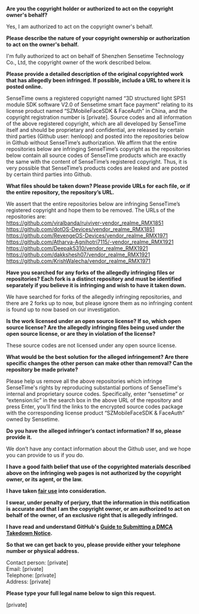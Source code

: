 **Are you the copyright holder or authorized to act on the copyright owner's behalf?**

Yes, I am authorized to act on the copyright owner's behalf.

**Please describe the nature of your copyright ownership or authorization to act on the owner's behalf.**

I'm fully authorized to act on behalf of Shenzhen Sensetime Technology Co., Ltd, the copyright owner of the work described below.

**Please provide a detailed description of the original copyrighted work that has allegedly been infringed. If possible, include a URL to where it is posted online.**

SenseTime owns a registered copyright named “3D structured light SPS1 module SDK software V2.0 of Sensetime smart face payment” relating to its license product named “SZMobileFaceSDK & FaceAuth” in China, and the copyright registration number is [private]. Source codes and all information of the above registered copyright, which are all developed by SenseTime itself and should be proprietary and confidential, are released by certain third parties (Github user: henloop) and posted into the repositories below in Github without SenseTime’s authorization. We affirm that the entire repositories below are infringing SenseTime’s copyright as the repositories below contain all source codes of SenseTime products which are exactly the same with the content of SenseTime’s registered copyright. Thus, it is very possible that SenseTime’s products codes are leaked and are posted by certain third parties into Github.

**What files should be taken down? Please provide URLs for each file, or if the entire repository, the repository’s URL.**

We assert that the entire repositories below are infringing SenseTime’s registered copyright and hope them to be removed. The URLs of the repositories are:  
https://github.com/viralbanda/ruiviver-vendor_realme_RMX1851  
https://github.com/dotOS-Devices/vendor_realme_RMX1851  
https://github.com/RevengeOS-Devices/vendor_realme_RMX1971  
https://github.com/Atharva-Agnihotri7115/-vendor_realme_RMX1921  
https://github.com/Deepak5310/vendor_realme_RMX1921  
https://github.com/dakkshesh07/vendor_realme_RMX1921  
https://github.com/KrishWalecha/vendor_realme_RMX1971  

**Have you searched for any forks of the allegedly infringing files or repositories? Each fork is a distinct repository and must be identified separately if you believe it is infringing and wish to have it taken down.**

We have searched for forks of the allegedly infringing repositories, and there are 2 forks up to now, but please ignore them as no infringing content is found up to now based on our investigation.

**Is the work licensed under an open source license? If so, which open source license? Are the allegedly infringing files being used under the open source license, or are they in violation of the license?**

These source codes are not licensed under any open source license.

**What would be the best solution for the alleged infringement? Are there specific changes the other person can make other than removal? Can the repository be made private?**

Please help us remove all the above repositories which infringe SenseTime's rights by reproducing substantial portions of SenseTime's internal and proprietary source codes. Specifically, enter “sensetime” or “extension:lic” in the search box in the above URL of the repository and press Enter, you’ll find the links to the encrypted source codes package with the corresponding license product “SZMobileFaceSDK & FaceAuth” owned by Sensetime.

**Do you have the alleged infringer’s contact information? If so, please provide it.**

We don’t have any contact information about the Github user, and we hope you can provide to us if you do.

**I have a good faith belief that use of the copyrighted materials described above on the infringing web pages is not authorized by the copyright owner, or its agent, or the law.**

**I have taken <a href="https://www.lumendatabase.org/topics/22">fair use</a> into consideration.**

**I swear, under penalty of perjury, that the information in this notification is accurate and that I am the copyright owner, or am authorized to act on behalf of the owner, of an exclusive right that is allegedly infringed.**

**I have read and understand GitHub's <a href="https://docs.github.com/articles/guide-to-submitting-a-dmca-takedown-notice/">Guide to Submitting a DMCA Takedown Notice</a>.**

**So that we can get back to you, please provide either your telephone number or physical address.**

Contact person: [private]  
Email: [private]  
Telephone: [private]  
Address: [private]  

**Please type your full legal name below to sign this request.**

[private]  
